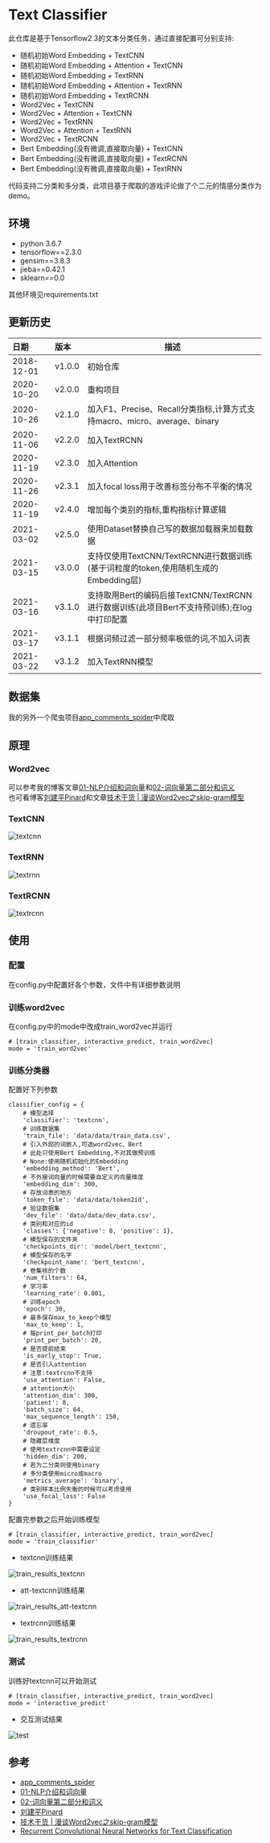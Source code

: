 # Text Classifier
此仓库是基于Tensorflow2.3的文本分类任务，通过直接配置可分别支持:  

* 随机初始Word Embedding + TextCNN  
* 随机初始Word Embedding + Attention + TextCNN  
* 随机初始Word Embedding + TextRNN  
* 随机初始Word Embedding + Attention + TextRNN   
* 随机初始Word Embedding + TextRCNN   
* Word2Vec + TextCNN   
* Word2Vec + Attention + TextCNN  
* Word2Vec + TextRNN  
* Word2Vec + Attention + TextRNN  
* Word2Vec + TextRCNN  
* Bert Embedding(没有微调,直接取向量) + TextCNN    
* Bert Embedding(没有微调,直接取向量) + TextRCNN    
* Bert Embedding(没有微调,直接取向量) + TextRNN    

代码支持二分类和多分类，此项目基于爬取的游戏评论做了个二元的情感分类作为demo。  

## 环境
* python 3.6.7
* tensorflow==2.3.0
* gensim==3.8.3
* jieba==0.42.1
* sklearn==0.0  

其他环境见requirements.txt

## 更新历史
日期|版本|描述
:---|:---|---
2018-12-01|v1.0.0|初始仓库
2020-10-20|v2.0.0|重构项目
2020-10-26|v2.1.0|加入F1、Precise、Recall分类指标,计算方式支持macro、micro、average、binary
2020-11-06|v2.2.0|加入TextRCNN
2020-11-19|v2.3.0|加入Attention
2020-11-26|v2.3.1|加入focal loss用于改善标签分布不平衡的情况
2020-11-19|v2.4.0|增加每个类别的指标,重构指标计算逻辑
2021-03-02|v2.5.0|使用Dataset替换自己写的数据加载器来加载数据
2021-03-15|v3.0.0|支持仅使用TextCNN/TextRCNN进行数据训练(基于词粒度的token,使用随机生成的Embedding层)
2021-03-16|v3.1.0|支持取用Bert的编码后接TextCNN/TextRCNN进行数据训练(此项目Bert不支持预训练);在log中打印配置
2021-03-17|v3.1.1|根据词频过滤一部分频率极低的词,不加入词表
2021-03-22|v3.1.2|加入TextRNN模型

## 数据集
我的另外一个爬虫项目[app_comments_spider](https://github.com/StanleyLsx/app_comments_spider)中爬取

## 原理
### Word2vec
可以参考我的博客文章[01-NLP介绍和词向量](https://lishouxian.cn/2020/04/06/NLP%E4%BB%8B%E7%BB%8D%E5%92%8C%E8%AF%8D%E5%90%91%E9%87%8F/#WordNet)和[02-词向量第二部分和词义](https://lishouxian.cn/2020/04/13/%E8%AF%8D%E5%90%91%E9%87%8F%E7%AC%AC%E4%BA%8C%E9%83%A8%E5%88%86%E5%92%8C%E8%AF%8D%E4%B9%89/)    
也可看博客[刘建平Pinard](https://www.cnblogs.com/pinard/p/7160330.html)和文章[技术干货 | 漫谈Word2vec之skip-gram模型](https://mp.weixin.qq.com/s/reT4lAjwo4fHV4ctR9zbxQ?)

### TextCNN
![textcnn](https://img-blog.csdnimg.cn/20201021000109653.png)

### TextRNN
![textrnn](https://img-blog.csdnimg.cn/20210322154656886.png)

### TextRCNN
![textrcnn](https://img-blog.csdnimg.cn/20201107140825534.png)


## 使用
### 配置
在config.py中配置好各个参数，文件中有详细参数说明

### 训练word2vec
在config.py中的mode中改成train_word2vec并运行
```
# [train_classifier, interactive_predict, train_word2vec]
mode = 'train_word2vec'
```

### 训练分类器
配置好下列参数  
```
classifier_config = {
    # 模型选择
    'classifier': 'textcnn',
    # 训练数据集
    'train_file': 'data/data/train_data.csv',
    # 引入外部的词嵌入,可选word2vec、Bert
    # 此处只使用Bert Embedding,不对其做预训练
    # None:使用随机初始化的Embedding
    'embedding_method': 'Bert',
    # 不外接词向量的时候需要自定义的向量维度
    'embedding_dim': 300,
    # 存放词表的地方
    'token_file': 'data/data/token2id',
    # 验证数据集
    'dev_file': 'data/data/dev_data.csv',
    # 类别和对应的id
    'classes': {'negative': 0, 'positive': 1},
    # 模型保存的文件夹
    'checkpoints_dir': 'model/bert_textcnn',
    # 模型保存的名字
    'checkpoint_name': 'bert_textcnn',
    # 卷集核的个数
    'num_filters': 64,
    # 学习率
    'learning_rate': 0.001,
    # 训练epoch
    'epoch': 30,
    # 最多保存max_to_keep个模型
    'max_to_keep': 1,
    # 每print_per_batch打印
    'print_per_batch': 20,
    # 是否提前结束
    'is_early_stop': True,
    # 是否引入attention
    # 注意:textrcnn不支持
    'use_attention': False,
    # attention大小
    'attention_dim': 300,
    'patient': 8,
    'batch_size': 64,
    'max_sequence_length': 150,
    # 遗忘率
    'droupout_rate': 0.5,
    # 隐藏层维度
    # 使用textrcnn中需要设定
    'hidden_dim': 200,
    # 若为二分类则使用binary
    # 多分类使用micro或macro
    'metrics_average': 'binary',
    # 类别样本比例失衡的时候可以考虑使用
    'use_focal_loss': False
}
```
配置完参数之后开始训练模型  
```
# [train_classifier, interactive_predict, train_word2vec]
mode = 'train_classifier'
```
* textcnn训练结果  

![train_results_textcnn](https://img-blog.csdnimg.cn/2020110713592572.png)

* att-textcnn训练结果  

![train_results_att-textcnn](https://img-blog.csdnimg.cn/20201119115846656.png)

* textrcnn训练结果  

![train_results_textrcnn](https://img-blog.csdnimg.cn/20201107140248442.png)

### 测试
训练好textcnn可以开始测试
```
# [train_classifier, interactive_predict, train_word2vec]
mode = 'interactive_predict'
```
* 交互测试结果  

![test](https://img-blog.csdnimg.cn/20201021000109568.png)

## 参考
* [app_comments_spider](https://github.com/StanleyLsx/app_comments_spider)
* [01-NLP介绍和词向量](https://lishouxian.cn/2020/04/06/NLP%E4%BB%8B%E7%BB%8D%E5%92%8C%E8%AF%8D%E5%90%91%E9%87%8F/#WordNet)
* [02-词向量第二部分和词义](https://lishouxian.cn/2020/04/13/%E8%AF%8D%E5%90%91%E9%87%8F%E7%AC%AC%E4%BA%8C%E9%83%A8%E5%88%86%E5%92%8C%E8%AF%8D%E4%B9%89/) 
* [刘建平Pinard](https://www.cnblogs.com/pinard/p/7160330.html)
* [技术干货 | 漫谈Word2vec之skip-gram模型](https://mp.weixin.qq.com/s/reT4lAjwo4fHV4ctR9zbxQ?)
* [Recurrent Convolutional Neural Networks for Text Classification](http://zhengyima.com/my/pdfs/Textrcnn.pdf)

